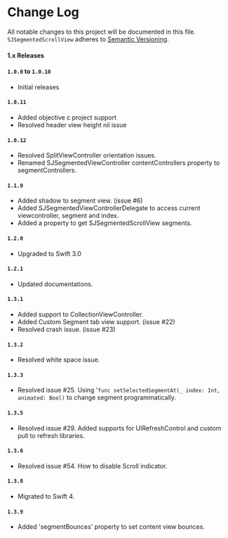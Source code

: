 # Change Log
All notable changes to this project will be documented in this file. 
`SJSegmentedScrollView` adheres to [Semantic Versioning](http://semver.org/).

#### 1.x Releases

#### `1.0.0` to `1.0.10`
* Initial releases

#### `1.0.11`
* Added objective c project support
* Resolved header view height nil issue

#### `1.0.12`
* Resolved SplitViewController orientation issues.
* Renamed SJSegmentedViewController contentControllers property to segmentControllers. 

#### `1.1.0`
* Added shadow to segment view. (issue #6)
* Added SJSegmentedViewControllerDelegate to access current viewcontroller, segment and index.
* Added a property to get SJSegmentedScrollView segments.

#### `1.2.0`
* Upgraded to Swift 3.0

#### `1.2.1`
* Updated documentations.

#### `1.3.1`
* Added support to CollectionViewController.
* Added Custom Segment tab view support. (issue #22)
* Resolved crash issue. (issue #23)

#### `1.3.2`
* Resolved white space issue.

#### `1.3.3`
* Resolved issue #25. Using '`func setSelectedSegmentAt(_ index: Int, animated: Bool)` to change segment programmatically.

#### `1.3.5`
* Resolved issue #29. Added supports for UIRefreshControl and custom pull to refresh libraries.

#### `1.3.6`
* Resolved issue #54. How to disable Scroll indicator.

#### `1.3.8`
* Migrated to Swift 4.

#### `1.3.9`
* Added 'segmentBounces' property to set content view bounces.
